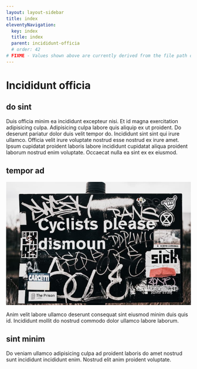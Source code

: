 ```yaml
---
layout: layout-sidebar
title: index
eleventyNavigation:
  key: index
  title: index
  parent: incididunt-officia
  # order: 42
# FIXME - Values shown above are currently derived from the file path only, except order which is also commented out because it is optional. Correct as desired and delete comment(s).
---
```


# Incididunt officia

## do sint

Duis officia minim ea incididunt excepteur nisi. Et id magna exercitation adipisicing culpa. Adipisicing culpa labore quis aliquip ex ut proident. Do deserunt pariatur dolor duis velit tempor do. Incididunt sint sint qui irure ullamco. Officia velit irure voluptate nostrud esse nostrud ex irure amet. Ipsum cupidatat proident laboris labore incididunt cupidatat aliqua proident laborum nostrud enim voluptate. Occaecat nulla ea sint ex ex eiusmod.

## tempor ad

<img class="bordered" src="/static/images/bulksplash-fkaregan-QgaicFpl1ZI.jpg" alt="bulksplash-fkaregan-QgaicFpl1ZI.jpg" />

Anim velit labore ullamco deserunt consequat sint eiusmod minim duis quis id. Incididunt mollit do nostrud commodo dolor ullamco labore laborum.

## sint minim

Do veniam ullamco adipisicing culpa ad proident laboris do amet nostrud sunt incididunt incididunt enim. Nostrud elit anim proident voluptate.